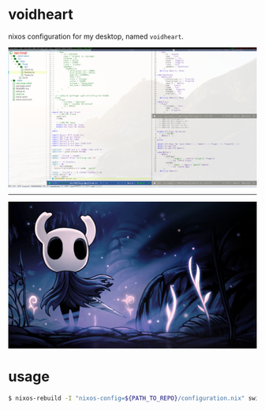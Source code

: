 # voidheart
nixos configuration for my desktop, named `voidheart`.

<img src="static/desktop.png" align=center />

----

<img src="static/banner.png" align=center />

# usage
```bash
$ nixos-rebuild -I "nixos-config=${PATH_TO_REPO}/configuration.nix" switch
```
